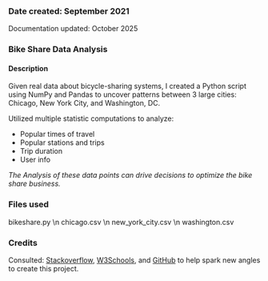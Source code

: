 ### Date created: September 2021
Documentation updated: October 2025

### Bike Share Data Analysis

#### Description
Given real data about bicycle-sharing systems, I created a Python script using NumPy and Pandas to uncover patterns between 3 large cities: Chicago, New York City, and Washington, DC.

Utilized multiple statistic computations to analyze:
- Popular times of travel
- Popular stations and trips
- Trip duration
- User info

*The Analysis of these data points can drive decisions to optimize the bike share business.*

### Files used
bikeshare.py \n
chicago.csv \n
new_york_city.csv \n
washington.csv

### Credits
Consulted: [Stackoverflow](https://stackoverflow.co/), [W3Schools](https://www.w3schools.com/), and [GitHub](https://github.com/) to help spark new angles to create this project.
